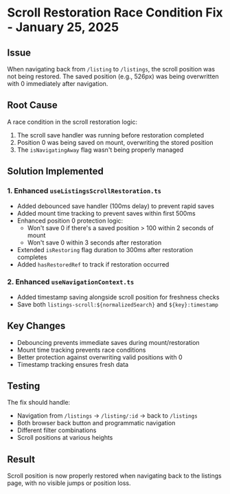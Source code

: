 # Scroll Restoration Race Condition Fix - January 25, 2025

## Issue
When navigating back from `/listing` to `/listings`, the scroll position was not being restored. The saved position (e.g., 526px) was being overwritten with 0 immediately after navigation.

## Root Cause
A race condition in the scroll restoration logic:
1. The scroll save handler was running before restoration completed
2. Position 0 was being saved on mount, overwriting the stored position
3. The `isNavigatingAway` flag wasn't being properly managed

## Solution Implemented

### 1. Enhanced `useListingsScrollRestoration.ts`
- Added debounced save handler (100ms delay) to prevent rapid saves
- Added mount time tracking to prevent saves within first 500ms
- Enhanced position 0 protection logic:
  - Won't save 0 if there's a saved position > 100 within 2 seconds of mount
  - Won't save 0 within 3 seconds after restoration
- Extended `isRestoring` flag duration to 300ms after restoration completes
- Added `hasRestoredRef` to track if restoration occurred

### 2. Enhanced `useNavigationContext.ts`
- Added timestamp saving alongside scroll position for freshness checks
- Save both `listings-scroll:${normalizedSearch}` and `${key}:timestamp`

## Key Changes
- Debouncing prevents immediate saves during mount/restoration
- Mount time tracking prevents race conditions
- Better protection against overwriting valid positions with 0
- Timestamp tracking ensures fresh data

## Testing
The fix should handle:
- Navigation from `/listings` → `/listing/:id` → back to `/listings`
- Both browser back button and programmatic navigation
- Different filter combinations
- Scroll positions at various heights

## Result
Scroll position is now properly restored when navigating back to the listings page, with no visible jumps or position loss.